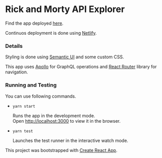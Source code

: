 # Rick and Morty API Explorer

Find the app deployed [here](https://optimistic-hermann-6f246c.netlify.app/).

Continuos deployment is done using [Netlify](https://www.netlify.com/).

### Details

Styling is done using [Semantic UI](https://semantic-ui.com/) and some custom CSS.

This app uses [Apollo](https://www.apollographql.com/docs/) for GraphQL operations and [React Router](https://reactrouter.com/) library for navigation.

### Running and Testing

You can use following commands.

- `yarn start`

    Runs the app in the development mode.\
    Open [http://localhost:3000](http://localhost:3000) to view it in the browser.


- `yarn test`

    Launches the test runner in the interactive watch mode.

This project was bootstrapped with [Create React App](https://github.com/facebook/create-react-app).


